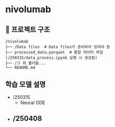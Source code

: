 # nivolumab

## 📂 프로젝트 구조

```
/nivolumab
├── /Data files  # Data files가 준비되어 있어야 함
├── processed_data.parquet  # 통합 데이터 파일 (/250315/data_process.ipynb 실행 시 생성됨)
├── /그 외 폴더들...
└── README.md
```

## 학습 모델 설명

- /250315
  - Neural ODE
- /250408
  - 
